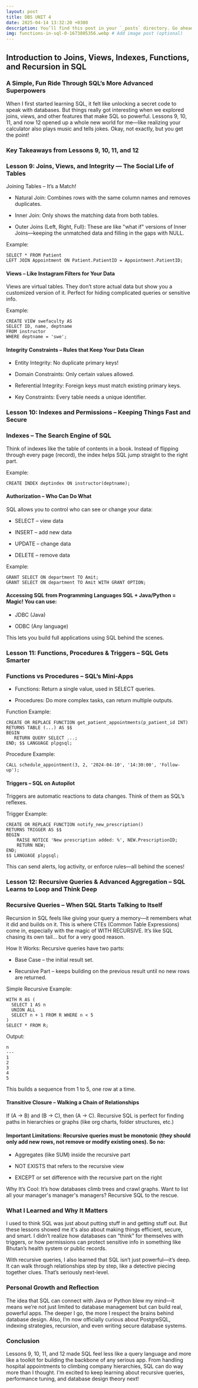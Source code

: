 ```yaml
---
layout: post
title: DBS UNIT 4
date: 2025-04-14 13:32:20 +0300
description: You’ll find this post in your `_posts` directory. Go ahead and edit it and re-build the site to see your changes. # Add post description (optional)
img: functions-in-sql-0-1673805356.webp # Add image post (optional)
---
```

## Introduction to Joins, Views, Indexes, Functions, and Recursion in SQL
### A Simple, Fun Ride Through SQL’s More Advanced Superpowers
When I first started learning SQL, it felt like unlocking a secret code to speak with databases. But things really got interesting when we explored joins, views, and other features that make SQL so powerful. Lessons 9, 10, 11, and now 12 opened up a whole new world for me—like realizing your calculator also plays music and tells jokes. Okay, not exactly, but you get the point!

### Key Takeaways from Lessons 9, 10, 11, and 12
### Lesson 9: Joins, Views, and Integrity — The Social Life of Tables
Joining Tables – It’s a Match!

- Natural Join: Combines rows with the same column names and removes duplicates.

- Inner Join: Only shows the matching data from both tables.

- Outer Joins (Left, Right, Full): These are like "what if" versions of Inner Joins—keeping the unmatched data and filling in the gaps with NULL.

Example:
```
SELECT * FROM Patient
LEFT JOIN Appointment ON Patient.PatientID = Appointment.PatientID; 
```
#### Views – Like Instagram Filters for Your Data

Views are virtual tables. They don’t store actual data but show you a customized version of it. Perfect for hiding complicated queries or sensitive info.

Example:
```
CREATE VIEW swefaculty AS
SELECT ID, name, deptname
FROM instructor
WHERE deptname = 'swe';
```
#### Integrity Constraints – Rules that Keep Your Data Clean

- Entity Integrity: No duplicate primary keys!

- Domain Constraints: Only certain values allowed.

- Referential Integrity: Foreign keys must match existing primary keys.

- Key Constraints: Every table needs a unique identifier.

### Lesson 10: Indexes and Permissions – Keeping Things Fast and Secure
### Indexes – The Search Engine of SQL
Think of indexes like the table of contents in a book. Instead of flipping through every page (record), the index helps SQL jump straight to the right part.

Example:
```
CREATE INDEX deptindex ON instructor(deptname);
```
#### Authorization – Who Can Do What
SQL allows you to control who can see or change your data:

- SELECT – view data

- INSERT – add new data

- UPDATE – change data

- DELETE – remove data

Example:
```
GRANT SELECT ON department TO Amit;
GRANT SELECT ON department TO Amit WITH GRANT OPTION;
```
#### Accessing SQL from Programming Languages SQL + Java/Python = Magic! You can use:

- JDBC (Java)

- ODBC (Any language)

This lets you build full applications using SQL behind the scenes.

### Lesson 11: Functions, Procedures & Triggers – SQL Gets Smarter
### Functions vs Procedures – SQL’s Mini-Apps

- Functions: Return a single value, used in SELECT queries.

- Procedures: Do more complex tasks, can return multiple outputs.

Function Example:
```
CREATE OR REPLACE FUNCTION get_patient_appointments(p_patient_id INT)
RETURNS TABLE (...) AS $$
BEGIN
   RETURN QUERY SELECT ...;
END; $$ LANGUAGE plpgsql;
```
Procedure Example:
```
CALL schedule_appointment(3, 2, '2024-04-10', '14:30:00', 'Follow-up');
```
#### Triggers – SQL on Autopilot
Triggers are automatic reactions to data changes. Think of them as SQL’s reflexes.

Trigger Example:
```
CREATE OR REPLACE FUNCTION notify_new_prescription()
RETURNS TRIGGER AS $$
BEGIN
    RAISE NOTICE 'New prescription added: %', NEW.PrescriptionID;
    RETURN NEW;
END;
$$ LANGUAGE plpgsql;
```
This can send alerts, log activity, or enforce rules—all behind the scenes!

### Lesson 12: Recursive Queries & Advanced Aggregation – SQL Learns to Loop and Think Deep
### Recursive Queries – When SQL Starts Talking to Itself
Recursion in SQL feels like giving your query a memory—it remembers what it did and builds on it. This is where CTEs (Common Table Expressions) come in, especially with the magic of WITH RECURSIVE. It’s like SQL chasing its own tail... but for a very good reason.

How It Works: Recursive queries have two parts:

- Base Case – the initial result set.

- Recursive Part – keeps building on the previous result until no new rows are returned.

Simple Recursive Example:
```
WITH R AS (
  SELECT 1 AS n
  UNION ALL
  SELECT n + 1 FROM R WHERE n < 5
)
SELECT * FROM R;
```
 
Output:
```
n
---
1
2
3
4
5
```
This builds a sequence from 1 to 5, one row at a time.

#### Transitive Closure – Walking a Chain of Relationships
If (A → B) and (B → C), then (A → C). Recursive SQL is perfect for finding paths in hierarchies or graphs (like org charts, folder structures, etc.)

#### Important Limitations: Recursive queries must be monotonic (they should only add new rows, not remove or modify existing ones). So no:

- Aggregates (like SUM) inside the recursive part

- NOT EXISTS that refers to the recursive view

- EXCEPT or set difference with the recursive part on the right

Why It’s Cool: It’s how databases climb trees and crawl graphs. Want to list all your manager's manager's managers? Recursive SQL to the rescue.

### What I Learned and Why It Matters
I used to think SQL was just about putting stuff in and getting stuff out. But these lessons showed me it's also about making things efficient, secure, and smart. I didn’t realize how databases can “think” for themselves with triggers, or how permissions can protect sensitive info in something like Bhutan’s health system or public records.

With recursive queries, I also learned that SQL isn’t just powerful—it’s deep. It can walk through relationships step by step, like a detective piecing together clues. That’s seriously next-level.

### Personal Growth and Reflection
The idea that SQL can connect with Java or Python blew my mind—it means we’re not just limited to database management but can build real, powerful apps. The deeper I go, the more I respect the brains behind database design. Also, I’m now officially curious about PostgreSQL, indexing strategies, recursion, and even writing secure database systems.

### Conclusion
Lessons 9, 10, 11, and 12 made SQL feel less like a query language and more like a toolkit for building the backbone of any serious app. From handling hospital appointments to climbing company hierarchies, SQL can do way more than I thought. I'm excited to keep learning about recursive queries, performance tuning, and database design theory next!

